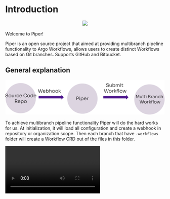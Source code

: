 # Introduction

<p align="center">
  <img src="https://www.rookout.com/wp-content/uploads/2022/10/ArgoPipeline_1.0_Hero.png.webp?raw=true" />
</p>
    
Welcome to Piper! 

Piper is an open source project that aimed at providing multibranch pipeline functionality to Argo Workflows, allows users to create distinct Workflows based on Git branches. Supports GitHub and Bitbucket.

## General explanation

<p align="center">
  <img src="https://raw.githubusercontent.com/Rookout/piper/main/docs/img/flow.svg" />
</p>

To achieve multibranch pipeline functionality Piper will do the hard works for us.
At initialization, it will load all configuration and create a webhook in repository or organization scope.
Then each branch that have `.workflows` folder will create a Workflow CRD out of the files in this folder.

![type:video](./img/piper-demo-1080.mp4)